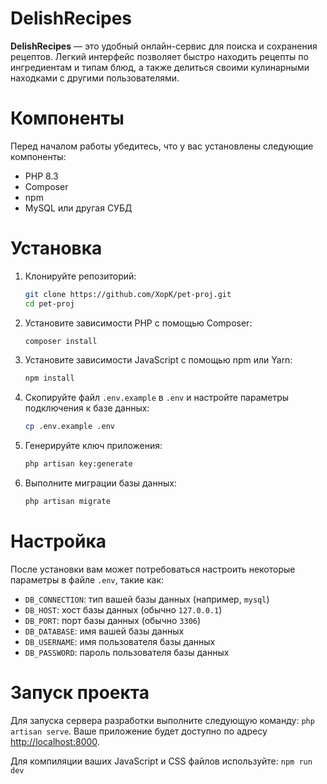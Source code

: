 # DelishRecipes

**DelishRecipes** — это удобный онлайн-сервис для поиска и сохранения рецептов. Легкий интерфейс позволяет быстро
находить рецепты по ингредиентам и типам блюд, а также делиться своими кулинарными находками с другими пользователями.

# Компоненты

Перед началом работы убедитесь, что у вас установлены следующие компоненты:

- PHP 8.3
- Composer
- npm
- MySQL или другая СУБД

# Установка

1. Клонируйте репозиторий:

   ```bash 
   git clone https://github.com/XopK/pet-proj.git
   cd pet-proj

2. Установите зависимости PHP с помощью Composer:

    ```bash 
   composer install

3. Установите зависимости JavaScript с помощью npm или Yarn:

    ```bash 
   npm install

4. Скопируйте файл `.env.example` в `.env` и настройте параметры подключения к базе данных:
    
   ```bash 
   cp .env.example .env

5. Генерируйте ключ приложения:

    ```bash 
   php artisan key:generate

6. Выполните миграции базы данных:

    ```bash 
   php artisan migrate

# Настройка

После установки вам может потребоваться настроить некоторые параметры в файле `.env`, такие как:

- `DB_CONNECTION`: тип вашей базы данных (например, `mysql`)
- `DB_HOST`: хост базы данных (обычно `127.0.0.1`)
- `DB_PORT`: порт базы данных (обычно `3306`)
- `DB_DATABASE`: имя вашей базы данных
- `DB_USERNAME`: имя пользователя базы данных
- `DB_PASSWORD`: пароль пользователя базы данных

# Запуск проекта

Для запуска сервера разработки выполните следующую команду: `php artisan serve`.
Ваше приложение будет доступно по адресу [http://localhost:8000](http://localhost:8000).

Для компиляции ваших JavaScript и CSS файлов используйте: `npm run dev`


